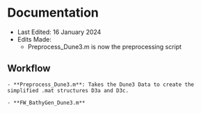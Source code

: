 # Documentation
  - Last Edited: 16 January 2024
  - Edits Made:
    - Preprocess_Dune3.m is now the preprocessing script

## Workflow

	- **Preprocess_Dune3.m**: Takes the Dune3 Data to create the simplified .mat structures D3a and D3c.

	- **FW_BathyGen_Dune3.m**